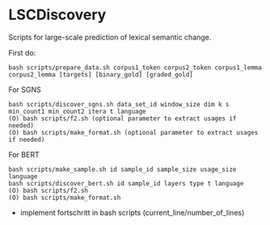 # LSCDiscovery
Scripts for large-scale prediction of lexical semantic change.

First do:
```
bash scripts/prepare_data.sh corpus1_token corpus2_token corpus1_lemma corpus2_lemma [targets] [binary_gold] [graded_gold]
```
For SGNS
```
bash scripts/discover_sgns.sh data_set_id window_size dim k s min_count1 min_count2 itera t language
(O) bash scripts/f2.sh (optional parameter to extract usages if needed) 
(O) bash scripts/make_format.sh (optional parameter to extract usages if needed)
```
For BERT
```
bash scripts/make_sample.sh id sample_id sample_size usage_size language
bash scripts/discover_bert.sh id sample_id layers type t language
(O) bash scripts/f2.sh 
(O) bash scripts/make_format.sh
```

- implement fortschritt in bash scripts (current_line/number_of_lines)
